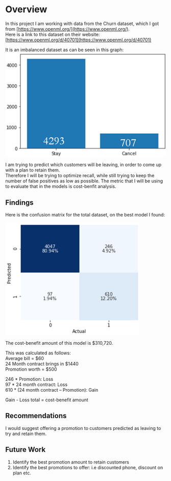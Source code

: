 # Overview  

In this project I am working with data from the Churn dataset, which I got from [https://www.openml.org/](https://www.openml.org/).  
Here is a link to this dataset on their website:[https://www.openml.org/d/40701](https://www.openml.org/d/40701)  

It is an imbalanced dataset as can be seen in this graph:
<img src='target.png'>  

I am trying to predict which customers will be leaving, in order to come up with a plan to retain them.  
Therefore I will be trying to optimize recall, while still trying to keep the number of false positives as low as possible. The metric that I will be using to evaluate that in the models is cost-benfit analysis.
   


## Findings

Here is the confusion matrix for the total dataset, on the best model I found:

<img src='cmtotal.png'>

The cost-benefit amount of this model is $310,720.  

This was calculated as follows:  
Average bill = $60  
24 Month contract brings in $1440  
Promotion worth = $500  
  
246 * Promotion: Loss  
97 * 24 month contract: Loss  
610 * (24 month contract – Promotion): Gain  
  
Gain - Loss total = cost-benefit amount  


## Recommendations

I would suggest offering a promotion to customers predicted as leaving to try and retain them.

## Future Work

1. Identify the best promotion amount to retain customers  
2. Identify the best promotions to offer: i.e discounted phone, discount on plan etc.
